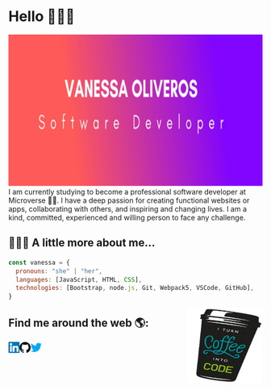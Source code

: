 # Hello 👋👩‍💻

<img src="banner.png" alt="banner that says Vanessa Oliveros - sofware developer" width="900" height="300">
I am currently studying to become a professional software developer at Microverse 👩‍💻. I have a deep passion for creating functional websites or apps, collaborating with others, and inspiring and changing lives. I am a kind, committed, experienced and willing person to face any challenge.

## 🙋‍♀️🤩 A little more about me... 

```javascript
const vanessa = {
  pronouns: "she" | "her",
  languages: [JavaScript, HTML, CSS],
  technologies: [Bootstrap, node.js, Git, Webpack5, VSCode, GitHub],
}
```
<a href="https://github.com/vvoo21"><img align="right" alt="cup of coffe" width="150" height="150" src="200w.gif"></a>

## Find me around the web 🌎: 

<img align="left" alt="Souarvdey777 | LinkedIn" width="22px" src="Linkedin (1).svg" />
<img align="left" alt="Vanessa Oliveros | Instagram" width="22px" src="github.svg" />
<img align="left" alt="Souarvdey777 | Twitter" width="22px" src="Twitter (1).svg" />

